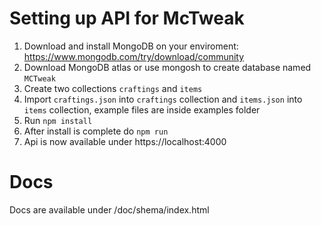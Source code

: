 # Setting up API for McTweak

1. Download and install MongoDB on your enviroment: https://www.mongodb.com/try/download/community
2. Download MongoDB atlas or use mongosh to create database named `MCTweak`
3. Create two collections `craftings` and `items`
4. Import `craftings.json` into `craftings` collection and `items.json` into `items` collection, example files are inside examples folder
5. Run `npm install`
6. After install is complete do `npm run`
7. Api is now available under https://localhost:4000

# Docs

Docs are available under /doc/shema/index.html
